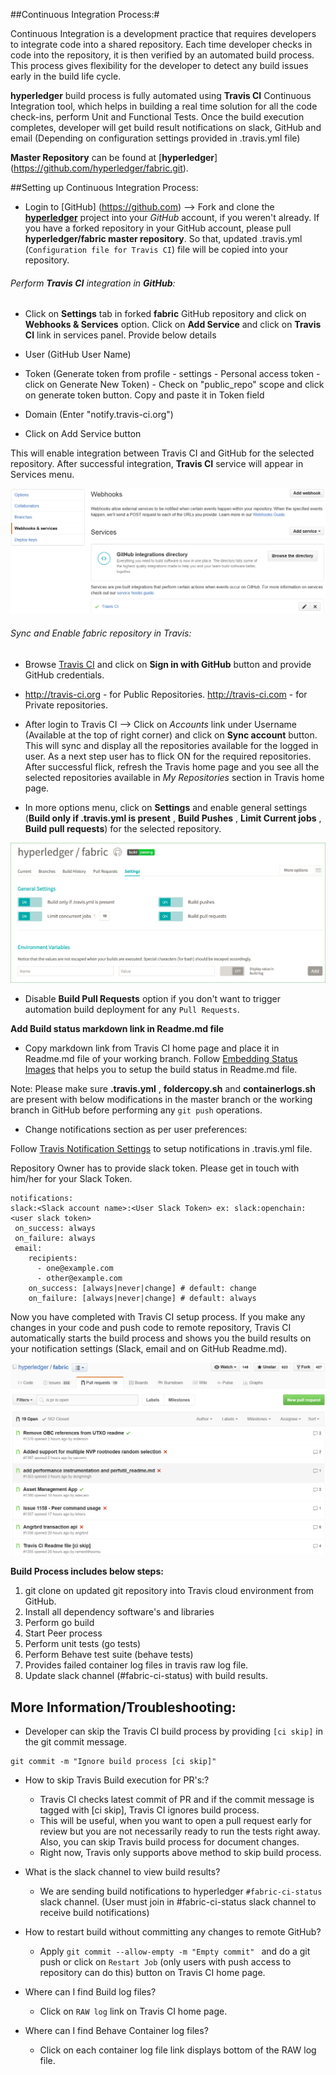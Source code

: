 ##Continuous Integration Process:#

Continuous Integration is a development practice that requires developers to integrate code into a shared repository. Each time developer checks in code into the repository, it is then verified by an automated build process. This process gives flexibility for the developer to detect any build issues early in the build life cycle.

**hyperledger** build process is fully automated using **Travis CI** Continuous Integration tool, which helps in building a real time solution for all the code check-ins, perform Unit and Functional Tests. Once the build execution completes, developer will get build result notifications on slack, GitHub and email (Depending on configuration settings provided in .travis.yml file)

**Master Repository** can be found at [**hyperledger**] (https://github.com/hyperledger/fabric.git).

##Setting up Continuous Integration Process:

- Login to [GitHub] (https://github.com) --> Fork and clone the  [**hyperledger**](https://github.com/hyperledger/fabric.git) project into your *GitHub* account, if you weren't already. If you have a forked repository in your GitHub account, please pull **hyperledger/fabric master repository**. So that, updated .travis.yml (`Configuration file for Travis CI`) file will be copied into your repository.

###### Perform **Travis CI** integration in **GitHub**:

- Click on **Settings** tab in forked **fabric** GitHub repository and click on **Webhooks & Services** option. Click on **Add Service** and click on **Travis CI** link in services panel. Provide below details

- User (GitHub User Name)
- Token (Generate token from profile - settings - Personal access token - click on Generate New Token) - Check on "public_repo" scope and click on generate token button. Copy and paste it in Token field
- Domain (Enter "notify.travis-ci.org")

- Click on Add Service button

This will enable integration between Travis CI and GitHub for the selected repository. After successful integration, **Travis CI** service will appear in Services menu.

![Webhook_Travis](docs/images/Travis_service.png)

###### Sync and Enable fabric repository in Travis:

- Browse [Travis CI](http://travis-ci.org) and click on **Sign in with GitHub** button and provide GitHub credentials.

- http://travis-ci.org - for Public Repositories. http://travis-ci.com - for Private repositories.

- After login to Travis CI --> Click on *Accounts* link under Username (Available at the top of right corner) and click on **Sync account** button. This will sync and display all the repositories available for the logged in user. As a next step user has to flick ON for the required repositories. After successful flick, refresh the Travis home page and you see all the selected repositories available in *My Repositories* section in Travis home page. 
 
- In more options menu, click on **Settings** and enable general settings (**Build only if .travis.yml is present** ,  **Build Pushes** ,  **Limit Current jobs**  , **Build pull requests**) for the selected repository. 

![Settings](docs/images/Travis_Settings.png) 

- Disable **Build Pull Requests** option if you don't want to trigger automation build deployment for any `Pull Requests`.

**Add Build status markdown link in Readme.md file**

- Copy markdown link from Travis CI home page and place it in Readme.md file of your working branch. Follow [Embedding Status Images](https://docs.travis-ci.com/user/status-images) that helps you to setup the build status in Readme.md file.

Note: Please make sure **.travis.yml** , **foldercopy.sh** and **containerlogs.sh** are present with below modifications in the master branch or the working branch in GitHub before performing any ` git push ` operations.

- Change notifications section as per user preferences:

Follow [Travis Notification Settings](https://docs.travis-ci.com/user/notifications) to setup notifications in .travis.yml file.

Repository Owner has to provide slack token. Please get in touch with him/her for your Slack Token.

```
notifications:
slack:<Slack account name>:<User Slack Token> ex: slack:openchain:<user slack token>
 on_success: always
 on_failure: always
 email:
    recipients:
      - one@example.com
      - other@example.com
    on_success: [always|never|change] # default: change
    on_failure: [always|never|change] # default: always
```

Now you have completed with Travis CI setup process. If you make any changes in your code and push code to remote repository, Travis CI automatically starts the build process and shows you the build results on your notification settings (Slack, email and on GitHub Readme.md).

![Build Results](docs/images/BuildStatus.png)

**Build Process includes below steps:**

1. git clone on updated git repository into Travis cloud environment from GitHub.
2. Install all dependency software's and libraries
3. Perform go build
4. Start Peer process
5. Perform unit tests (go tests)
6. Perform Behave test suite (behave tests)
7. Provides failed container log files in travis raw log file.
8. Update slack channel (#fabric-ci-status) with build results.

## More Information/Troubleshooting:

- Developer can skip the Travis CI build process by providing ` [ci skip] ` in the git commit message.
```
git commit -m "Ignore build process [ci skip]"

```
- How to skip Travis Build execution for PR's:?
  
  - Travis CI checks latest commit of PR and if the commit message is tagged with [ci skip], Travis CI ignores build process.
  - This will be useful, when you want to open a pull request early for review but you are not necessarily ready to run the tests right away. Also, you can skip Travis build process for document changes.
  - Right now, Travis only supports above method to skip build process.

- What is the slack channel to view build results?
  - We are sending build notifications to hyperledger `#fabric-ci-status` slack channel. (User must join in #fabric-ci-status slack channel to receive build notifications)
  
- How to restart build without committing any changes to remote GitHub?

  - Apply `git commit --allow-empty -m "Empty commit" ` and do a git push or click on `Restart Job` (only users with push access to repository can do this) button on Travis CI home page.

- Where can I find Build log files?
  - Click on `RAW log` link on Travis CI home page.

- Where can I find Behave Container log files?
  - Click on each container log file link displays bottom of the RAW log file.
